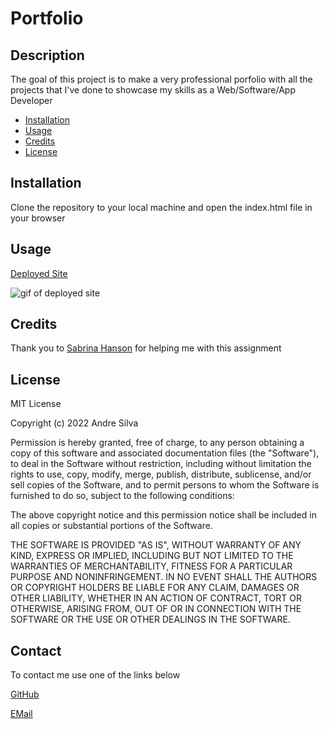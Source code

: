 # Portfolio #

## Description

The goal of this project is to make a very professional porfolio with all the projects that I've done to showcase my skills as a Web/Software/App Developer


- [Installation](#installation)
- [Usage](#usage)
- [Credits](#credits)
- [License](#license)


## Installation

Clone the repository to your local machine and open the index.html file in your browser

## Usage

[Deployed Site](https://andresilva8624.github.io/Portfolio/)

![gif of deployed site](./assets/images/portfolio.gif)
   

## Credits

Thank you to [Sabrina Hanson](https://www.github.com/sabhanson) for helping me with this assignment

## License

MIT License

Copyright (c) 2022 Andre Silva

Permission is hereby granted, free of charge, to any person obtaining a copy
of this software and associated documentation files (the "Software"), to deal
in the Software without restriction, including without limitation the rights
to use, copy, modify, merge, publish, distribute, sublicense, and/or sell
copies of the Software, and to permit persons to whom the Software is
furnished to do so, subject to the following conditions:

The above copyright notice and this permission notice shall be included in all
copies or substantial portions of the Software.

THE SOFTWARE IS PROVIDED "AS IS", WITHOUT WARRANTY OF ANY KIND, EXPRESS OR
IMPLIED, INCLUDING BUT NOT LIMITED TO THE WARRANTIES OF MERCHANTABILITY,
FITNESS FOR A PARTICULAR PURPOSE AND NONINFRINGEMENT. IN NO EVENT SHALL THE
AUTHORS OR COPYRIGHT HOLDERS BE LIABLE FOR ANY CLAIM, DAMAGES OR OTHER
LIABILITY, WHETHER IN AN ACTION OF CONTRACT, TORT OR OTHERWISE, ARISING FROM,
OUT OF OR IN CONNECTION WITH THE SOFTWARE OR THE USE OR OTHER DEALINGS IN THE
SOFTWARE.


## Contact
To contact me use one of the links below


[GitHub](https://www.github.com/andresilva8624)



[EMail](mailto:andresilva8624@gmail.com)
